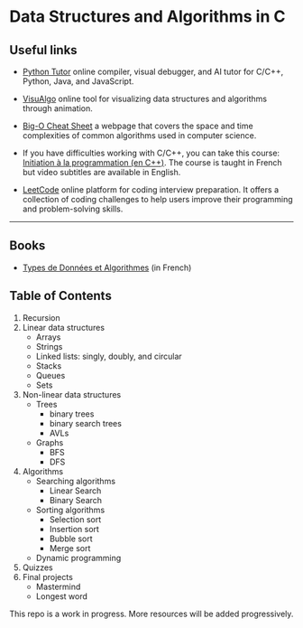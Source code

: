 # Data Structures and Algorithms in C

## Useful links 

- [Python Tutor](https://pythontutor.com) online compiler, visual debugger, and AI tutor for C/C++, Python, Java, and JavaScript.

- [VisuAlgo](https://visualgo.net) online tool for visualizing data structures and algorithms through animation.

- [Big-O Cheat Sheet](https://www.bigocheatsheet.com/) a webpage that covers the space and time complexities of common algorithms used in computer science.

- If you have difficulties working with C/C++, you can take this course: [Initiation à la programmation (en C++)](https://www.coursera.org/learn/initiation-programmation-cpp). The course is taught in French but video subtitles are available in English.

- [LeetCode](https://leetcode.com/) online platform for coding interview preparation. It offers a collection of coding challenges to help users improve their programming and problem-solving skills.

---

## Books

- [Types de Données et Algorithmes](https://www.lri.fr/~chris/LivreAlgorithmique/FroidevauxGaudelSoria.pdf) (in French)


## Table of Contents

1. Recursion
2. Linear data structures
   - Arrays
   - Strings
   - Linked lists: singly, doubly, and circular
   - Stacks
   - Queues
   - Sets
3. Non-linear data structures
   - Trees
     - binary trees
     - binary search trees
     - AVLs
   - Graphs
     - BFS
     - DFS
4. Algorithms
   - Searching algorithms
     - Linear Search
     - Binary Search
   - Sorting algorithms
     - Selection sort
     - Insertion sort
     - Bubble sort
     - Merge sort
   - Dynamic programming
5. Quizzes
6. Final projects
   - Mastermind
   - Longest word

This repo is a work in progress. More resources will be added progressively.